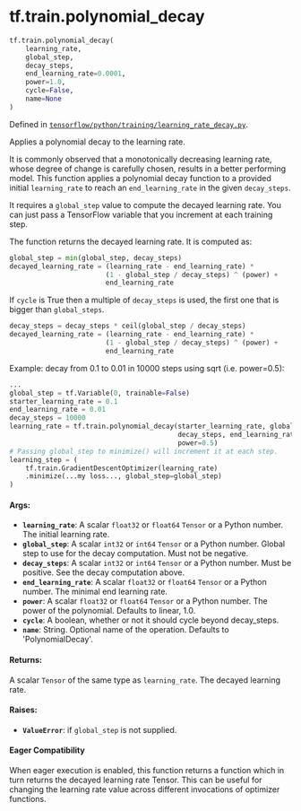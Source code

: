 <div itemscope itemtype="http://developers.google.com/ReferenceObject">
<meta itemprop="name" content="tf.train.polynomial_decay" />
<meta itemprop="path" content="Stable" />
</div>

# tf.train.polynomial_decay

``` python
tf.train.polynomial_decay(
    learning_rate,
    global_step,
    decay_steps,
    end_learning_rate=0.0001,
    power=1.0,
    cycle=False,
    name=None
)
```



Defined in [`tensorflow/python/training/learning_rate_decay.py`](https://www.tensorflow.org/code/tensorflow/python/training/learning_rate_decay.py).

Applies a polynomial decay to the learning rate.

It is commonly observed that a monotonically decreasing learning rate, whose
degree of change is carefully chosen, results in a better performing model.
This function applies a polynomial decay function to a provided initial
`learning_rate` to reach an `end_learning_rate` in the given `decay_steps`.

It requires a `global_step` value to compute the decayed learning rate.  You
can just pass a TensorFlow variable that you increment at each training step.

The function returns the decayed learning rate.  It is computed as:

```python
global_step = min(global_step, decay_steps)
decayed_learning_rate = (learning_rate - end_learning_rate) *
                        (1 - global_step / decay_steps) ^ (power) +
                        end_learning_rate

```

If `cycle` is True then a multiple of `decay_steps` is used, the first one
that is bigger than `global_steps`.

```python
decay_steps = decay_steps * ceil(global_step / decay_steps)
decayed_learning_rate = (learning_rate - end_learning_rate) *
                        (1 - global_step / decay_steps) ^ (power) +
                        end_learning_rate

```

Example: decay from 0.1 to 0.01 in 10000 steps using sqrt (i.e. power=0.5):

```python
...
global_step = tf.Variable(0, trainable=False)
starter_learning_rate = 0.1
end_learning_rate = 0.01
decay_steps = 10000
learning_rate = tf.train.polynomial_decay(starter_learning_rate, global_step,
                                          decay_steps, end_learning_rate,
                                          power=0.5)
# Passing global_step to minimize() will increment it at each step.
learning_step = (
    tf.train.GradientDescentOptimizer(learning_rate)
    .minimize(...my loss..., global_step=global_step)
)
```

#### Args:

* <b>`learning_rate`</b>: A scalar `float32` or `float64` `Tensor` or a
    Python number.  The initial learning rate.
* <b>`global_step`</b>: A scalar `int32` or `int64` `Tensor` or a Python number.
    Global step to use for the decay computation.  Must not be negative.
* <b>`decay_steps`</b>: A scalar `int32` or `int64` `Tensor` or a Python number.
    Must be positive.  See the decay computation above.
* <b>`end_learning_rate`</b>: A scalar `float32` or `float64` `Tensor` or a
    Python number.  The minimal end learning rate.
* <b>`power`</b>: A scalar `float32` or `float64` `Tensor` or a
    Python number.  The power of the polynomial. Defaults to linear, 1.0.
* <b>`cycle`</b>: A boolean, whether or not it should cycle beyond decay_steps.
* <b>`name`</b>: String.  Optional name of the operation. Defaults to
    'PolynomialDecay'.


#### Returns:

A scalar `Tensor` of the same type as `learning_rate`.  The decayed
learning rate.


#### Raises:

* <b>`ValueError`</b>: if `global_step` is not supplied.



#### Eager Compatibility
When eager execution is enabled, this function returns a function which in
turn returns the decayed learning rate Tensor. This can be useful for changing
the learning rate value across different invocations of optimizer functions.

